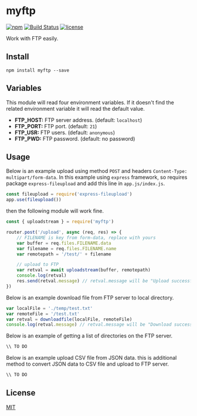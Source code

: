 # myftp

[![npm](https://img.shields.io/npm/v/myftp.svg?style=flat-square)](https://www.npmjs.com/package/@thesuhu/colorconsole)
[![Build Status](https://img.shields.io/travis/thesuhu/myftp.svg?branch=main&style=flat-square)](https://app.travis-ci.com/thesuhu/myftp)
[![license](https://img.shields.io/github/license/thesuhu/myftp?style=flat-square)](https://github.com/thesuhu/colorconsole/blob/master/LICENSE)

Work with FTP easily.

## Install

`
npm install myftp --save
`

## Variables

This module will read four environment variables. If it doesn't find the related environment variable it will read the default value.

* **FTP_HOST:** FTP server address. (default: `localhost`) 
* **FTP_PORT:** FTP port. (default: `21`)
* **FTP_USR:** FTP users. (default: `anonymous`)
* **FTP_PWD:** FTP password. (default: no password)

## Usage

Below is an example upload using method `POST` and headers `Content-Type: multipart/form-data`. In this example using `express` framework, so requires package `express-fileupload` and add this line in `app.js/index.js`.

```js
const fileupload = require('express-fileupload')
app.use(fileupload())
```

then the following module will work fine. 

```js
const { uploadstream } = require('myftp')

router.post('/upload', async (req, res) => {
    // FILENAME is key from form-data, replace with yours
    var buffer = req.files.FILENAME.data 
    var filename = req.files.FILENAME.name 
    var remotepath = '/test/' + filename

    // upload to FTP
    var retval = await uploadstream(buffer, remotepath)
    console.log(retval)
    res.send(retval.message) // retval.message will be "Upload successful" if no error
})
```

Below is an example download file from FTP server to local directory.

```js
var localFile = './temp/test.txt'
var remoteFile = '/test.txt'
var retval = downloadfile(localFile, remoteFile) 
console.log(retval.message) // retval.message will be "Download successful" if no error
```

Below is an example of getting a list of directories on the FTP server.

```js
\\ TO DO
```

Below is an example upload CSV file from JSON data. this is additional method to convert JSON data to CSV file and upload to FTP server.

```js
\\ TO DO
```

## License

[MIT](https://github.com/thesuhu/myftp/blob/master/LICENSE)